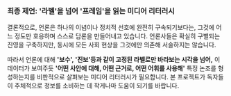 ### 최종 제언: '라벨'을 넘어 '프레임'을 읽는 미디어 리터러시
결론적으로, 언론은 하나의 이념이나 정치적 선호에 완전히 구속되기보다는, 그것에 어느 정도만 호응하며 스스로 담론을 만들어내고 있습니다. 언론사들은 확실히 구별되는 진영을 구축하지만, 동시에 모든 사회 현상을 그것에만 의존해 서술하지는 않습니다.

따라서 언론에 대해 **'보수', '진보'등과 같이 고정된 라벨로만 바라보는 시각을 넘어,** 이 데이터가 보여주듯 **'어떤 사안에 대해, 어떤 근거로, 어떤 어휘를 사용해'** 특정 논조를 형성하는지를 비판적으로 살펴보는 미디어 리터러시가 필요합니다. 본 프로젝트가 독자들이 주체적으로 정보를 소비하는 데 작게나마 도움이 되기를 바랍니다.